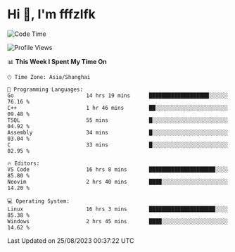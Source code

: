 # Hi 👋, I'm fffzlfk

<!--START_SECTION:waka-->
![Code Time](http://img.shields.io/badge/Code%20Time-366%20hrs%2031%20mins-blue)

![Profile Views](http://img.shields.io/badge/Profile%20Views-10-blue)

📊 **This Week I Spent My Time On** 

```text
🕑︎ Time Zone: Asia/Shanghai

💬 Programming Languages: 
Go                       14 hrs 19 mins      ███████████████████░░░░░░   76.16 % 
C++                      1 hr 46 mins        ██░░░░░░░░░░░░░░░░░░░░░░░   09.48 % 
TSQL                     55 mins             █░░░░░░░░░░░░░░░░░░░░░░░░   04.92 % 
Assembly                 34 mins             █░░░░░░░░░░░░░░░░░░░░░░░░   03.04 % 
C                        33 mins             █░░░░░░░░░░░░░░░░░░░░░░░░   02.95 % 

🔥 Editors: 
VS Code                  16 hrs 8 mins       █████████████████████░░░░   85.80 % 
Neovim                   2 hrs 40 mins       ████░░░░░░░░░░░░░░░░░░░░░   14.20 % 

💻 Operating System: 
Linux                    16 hrs 3 mins       █████████████████████░░░░   85.38 % 
Windows                  2 hrs 45 mins       ████░░░░░░░░░░░░░░░░░░░░░   14.62 % 
```


 Last Updated on 25/08/2023 00:37:22 UTC
<!--END_SECTION:waka-->
